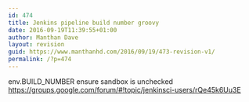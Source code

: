 ```yaml
---
id: 474
title: Jenkins pipeline build number groovy
date: 2016-09-19T11:39:55+01:00
author: Manthan Dave
layout: revision
guid: https://www.manthanhd.com/2016/09/19/473-revision-v1/
permalink: /?p=474
---
```

env.BUILD_NUMBER
ensure sandbox is unchecked
https://groups.google.com/forum/#!topic/jenkinsci-users/rQe45k6Uu3E